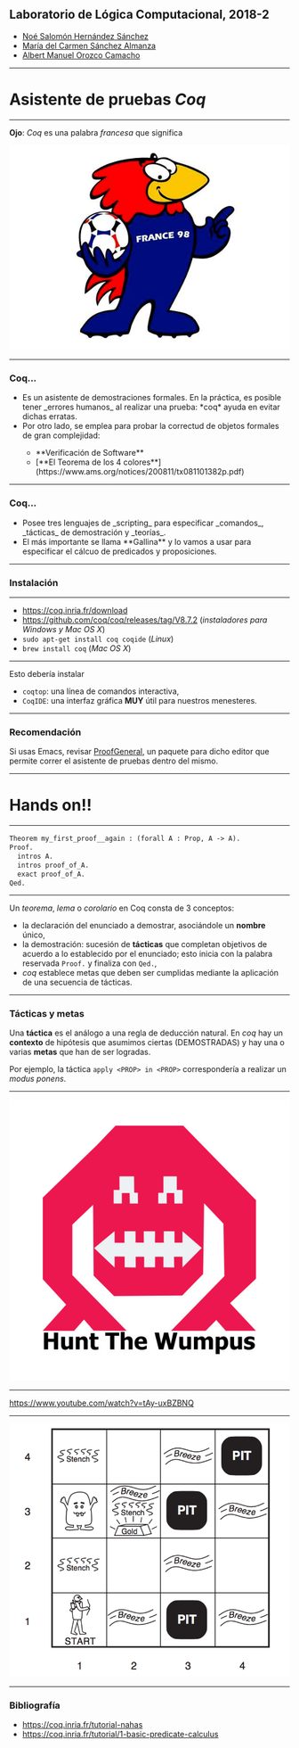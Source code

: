 ## Laboratorio de Lógica Computacional, 2018-2

- [Noé Salomón Hernández Sánchez](mailto:no.hernan@gmail.com)
- [María del Carmen Sánchez Almanza](mailto:carmensanchez@ciencias.unam.mx)
- [Albert Manuel Orozco Camacho](mailto:alorozco53@ciencias.unam.mx)


---

# Asistente de pruebas _Coq_

---

**Ojo**: _Coq_ es una palabra *francesa* que significa

![gallo](assets/img/gallo.jpg)

---

### Coq...

<ul>
	<li class="fragment">
		Es un asistente de demostraciones formales. En la práctica, es posible
		tener _errores humanos_ al realizar una prueba: *coq* ayuda en evitar
		dichas erratas.
	</li>
	<li class="fragment">
		Por otro lado, se emplea para probar la correctud de objetos formales de
		gran complejidad:
	</li>
	<ul>
  		<li class="fragment">**Verificación de Software**</li>
  		<li class="fragment">
		[**El Teorema de los 4 colores**](https://www.ams.org/notices/200811/tx081101382p.pdf)
		</li>
	</ul>
</ul>

---

### Coq...

<ul>
	<li class="fragment">
		Posee tres lenguajes de _scripting_ para especificar
		_comandos_, _tácticas_ de demostración y _teorías_.
	</li>
	<li class="fragment">
		El más importante se llama **Gallina** y lo vamos a usar
		para especificar el cálcuo de predicados y proposiciones.
	</li>
</ul>

---

### Instalación

---

 - https://coq.inria.fr/download
 - https://github.com/coq/coq/releases/tag/V8.7.2
   (_instaladores para Windows y Mac OS X_)
 - `sudo apt-get install coq coqide` (_Linux_)
 - `brew install coq` (_Mac OS X_)

---

Esto debería instalar

- `coqtop`: una línea de comandos interactiva,
- `CoqIDE`: una interfaz gráfica **MUY** útil para nuestros menesteres.

---

### Recomendación

Si usas Emacs, revisar [ProofGeneral](https://proofgeneral.github.io),
un paquete para dicho editor que permite correr el asistente de pruebas
dentro del mismo.

---

# Hands on!!

---

```coq
Theorem my_first_proof__again : (forall A : Prop, A -> A).
Proof.
  intros A.
  intros proof_of_A.
  exact proof_of_A.
Qed.
```

---

Un _teorema_, _lema_ o _corolario_ en Coq consta de 3 conceptos:

- la declaración del enunciado a demostrar, asociándole un **nombre** único,
- la demostración: sucesión de **tácticas** que completan objetivos de acuerdo
  a lo establecido por el enunciado; esto inicia con la palabra reservada
  `Proof.` y finaliza con `Qed.`,
- _coq_ establece metas que deben ser cumplidas mediante la aplicación
  de una secuencia de tácticas.

---

### Tácticas y metas

Una **táctica** es el análogo a una regla de deducción natural. En _coq_ hay
un **contexto** de hipótesis que asumimos ciertas (DEMOSTRADAS) y hay una o
varias **metas** que han de ser logradas.

Por ejemplo, la táctica `apply <PROP> in <PROP>` correspondería a realizar
un _modus ponens_.

---

![wumpus](assets/img/wumpus.jpg)

---

https://www.youtube.com/watch?v=tAy-uxBZBNQ

---

![wumpusworld](assets/img/wumpusworld.png)

---

### Bibliografía

- https://coq.inria.fr/tutorial-nahas
- https://coq.inria.fr/tutorial/1-basic-predicate-calculus
